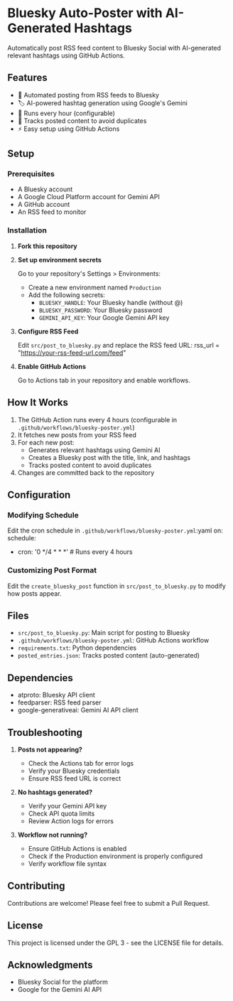 # Bluesky Auto-Poster with AI-Generated Hashtags

Automatically post RSS feed content to Bluesky Social with AI-generated relevant hashtags using GitHub Actions.

## Features

- 🤖 Automated posting from RSS feeds to Bluesky
- 🏷️ AI-powered hashtag generation using Google's Gemini
- 🔄 Runs every hour (configurable)
- 📝 Tracks posted content to avoid duplicates
- ⚡ Easy setup using GitHub Actions

## Setup

### Prerequisites

- A Bluesky account
- A Google Cloud Platform account for Gemini API
- A GitHub account
- An RSS feed to monitor

### Installation

1. **Fork this repository**

2. **Set up environment secrets**

   Go to your repository's Settings > Environments:
   - Create a new environment named `Production`
   - Add the following secrets:
     - `BLUESKY_HANDLE`: Your Bluesky handle (without @)
     - `BLUESKY_PASSWORD`: Your Bluesky password
     - `GEMINI_API_KEY`: Your Google Gemini API key

3. **Configure RSS Feed**

   Edit `src/post_to_bluesky.py` and replace the RSS feed URL: rss_url = "https://your-rss-feed-url.com/feed"

4. **Enable GitHub Actions**

   Go to Actions tab in your repository and enable workflows.

## How It Works

1. The GitHub Action runs every 4 hours (configurable in `.github/workflows/bluesky-poster.yml`)
2. It fetches new posts from your RSS feed
3. For each new post:
   - Generates relevant hashtags using Gemini AI
   - Creates a Bluesky post with the title, link, and hashtags
   - Tracks posted content to avoid duplicates
4. Changes are committed back to the repository

## Configuration

### Modifying Schedule

Edit the cron schedule in `.github/workflows/bluesky-poster.yml`:yaml
on:
schedule:
- cron: '0 */4 * * *'  # Runs every 4 hours

### Customizing Post Format

Edit the `create_bluesky_post` function in `src/post_to_bluesky.py` to modify how posts appear.

## Files

- `src/post_to_bluesky.py`: Main script for posting to Bluesky
- `.github/workflows/bluesky-poster.yml`: GitHub Actions workflow
- `requirements.txt`: Python dependencies
- `posted_entries.json`: Tracks posted content (auto-generated)

## Dependencies

- atproto: Bluesky API client
- feedparser: RSS feed parser
- google-generativeai: Gemini AI API client

## Troubleshooting

1. **Posts not appearing?**
   - Check the Actions tab for error logs
   - Verify your Bluesky credentials
   - Ensure RSS feed URL is correct

2. **No hashtags generated?**
   - Verify your Gemini API key
   - Check API quota limits
   - Review Action logs for errors

3. **Workflow not running?**
   - Ensure GitHub Actions is enabled
   - Check if the Production environment is properly configured
   - Verify workflow file syntax

## Contributing

Contributions are welcome! Please feel free to submit a Pull Request.

## License

This project is licensed under the GPL 3 - see the LICENSE file for details.

## Acknowledgments

- Bluesky Social for the platform
- Google for the Gemini AI API
